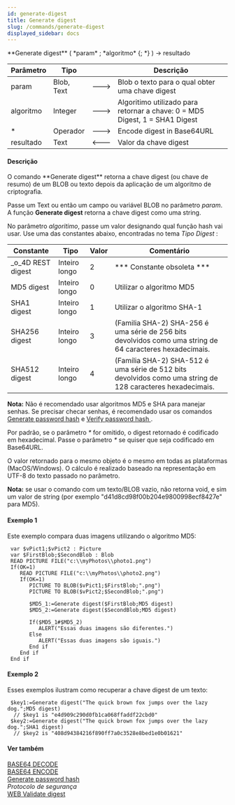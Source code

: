 ```yaml
---
id: generate-digest
title: Generate digest
slug: /commands/generate-digest
displayed_sidebar: docs
---
```


<!--REF #_command_.Generate digest.Syntax-->**Generate digest** ( *param* ; *algoritmo* {; *} ) -> resultado<!-- END REF-->
<!--REF #_command_.Generate digest.Params-->
| Parâmetro | Tipo |  | Descrição |
| --- | --- | --- | --- |
| param | Blob, Text | &#x1F852; | Blob o texto para o qual obter uma chave digest |
| algoritmo | Integer | &#x1F852; | Algoritimo utilizado para retornar a chave: 0 = MD5 Digest, 1 = SHA1 Digest |
| * | Operador | &#x1F852; | Encode digest in Base64URL |
| resultado | Text | &#x1F850; | Valor da chave digest |

<!-- END REF-->

#### Descrição 

<!--REF #_command_.Generate digest.Summary-->O comando **Generate digest** retorna a chave digest (ou chave de resumo) de um BLOB ou texto depois da aplicação de um algoritmo de criptografia.<!-- END REF-->

Passe um Text ou então um campo ou variável BLOB no parâmetro *param*. A função **Generate digest**  retorna a chave digest como uma string.

No parâmetro *algoritimo*, passe um valor designando qual função hash vai usar. Use uma das constantes abaixo, encontradas no tema *Tipo Digest* :

| Constante           | Tipo          | Valor | Comentário                                                                                                 |
| ------------------- | ------------- | ----- | ---------------------------------------------------------------------------------------------------------- |
| \_o\_4D REST digest | Inteiro longo | 2     | \*\*\* Constante obsoleta \*\*\*                                                                           |
| MD5 digest          | Inteiro longo | 0     | Utilizar o algoritmo MD5                                                                                   |
| SHA1 digest         | Inteiro longo | 1     | Utilizar o algoritmo SHA-1                                                                                 |
| SHA256 digest       | Inteiro longo | 3     | (Familia SHA-2) SHA-256 é uma série de 256 bits devolvidos como uma string de 64 caracteres hexadecimais.  |
| SHA512 digest       | Inteiro longo | 4     | (Família SHA-2) SHA-512 é uma série de 512 bits devolvidos como uma string de 128 caracteres hexadecimais. |

**Nota:** Não é recomendado usar algoritmos MD5 e SHA para manejar senhas. Se precisar checar senhas, é recomendado usar os comandos [Generate password hash](generate-password-hash.md) e [Verify password hash ](verify-password-hash.md).

Por padrão, se o parâmetro *\** for omitido, o digest retornado é codificado em hexadecimal. Passe o parâmetro *\** se quiser que seja codificado em Base64URL. 

O valor retornado para o mesmo objeto é o mesmo em todas as plataformas (MacOS/Windows). O cálculo é realizado baseado na representação em UTF-8 do texto passado no parâmetro.

**Nota:** se usar o comando com um texto/BLOB vazio, não retorna void, e sim um valor de string (por exemplo "d41d8cd98f00b204e9800998ecf8427e" para MD5).

#### Exemplo 1 

Este exemplo compara duas imagens utilizando o algoritmo MD5: 

```4d
 var $vPict1;$vPict2 : Picture
 var $FirstBlob;$SecondBlob : Blob
 READ PICTURE FILE("c:\\myPhotos\\photo1.png")
 If(OK=1)
    READ PICTURE FILE("c:\\myPhotos\\photo2.png")
    If(OK=1)
       PICTURE TO BLOB($vPict1;$FirstBlob;".png")
       PICTURE TO BLOB($vPict2;$SecondBlob;".png")
 
       $MD5_1:=Generate digest($FirstBlob;MD5 digest)
       $MD5_2:=Generate digest($SecondBlob;MD5 digest)
 
       If($MD5_1#$MD5_2)
          ALERT("Essas duas imagens são diferentes.")
       Else
          ALERT("Essas duas imagens são iguais.")
       End if
    End if
 End if
```

#### Exemplo 2 

Esses exemplos ilustram como recuperar a chave digest de um texto:

```4d
 $key1:=Generate digest("The quick brown fox jumps over the lazy dog.";MD5 digest)
  // $key1 is "e4d909c290d0fb1ca068ffaddf22cbd0"
 $key2:=Generate digest("The quick brown fox jumps over the lazy dog.";SHA1 digest)
  // $key2 is "408d94384216f890ff7a0c3528e8bed1e0b01621"
```

#### Ver também 

[BASE64 DECODE](base64-decode.md)  
[BASE64 ENCODE](base64-encode.md)  
[Generate password hash](generate-password-hash.md)  
*Protocolo de segurança*  
[WEB Validate digest](web-validate-digest.md)  